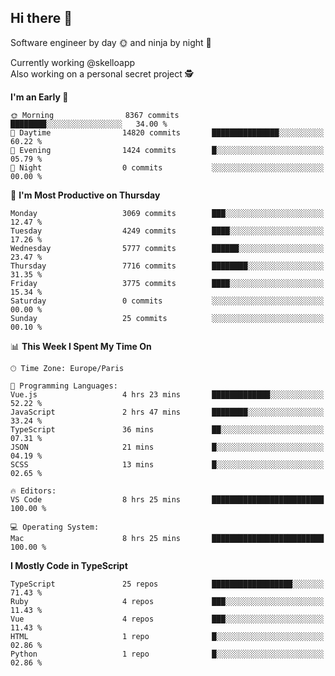 ## Hi there 👋

Software engineer by day 🌞 and ninja by night 🌝

Currently working @skelloapp <br>
Also working on a personal secret project 🕵️

<!--START_SECTION:waka-->
**I'm an Early 🐤** 

```text
🌞 Morning                8367 commits        ████████░░░░░░░░░░░░░░░░░   34.00 % 
🌆 Daytime                14820 commits       ███████████████░░░░░░░░░░   60.22 % 
🌃 Evening                1424 commits        █░░░░░░░░░░░░░░░░░░░░░░░░   05.79 % 
🌙 Night                  0 commits           ░░░░░░░░░░░░░░░░░░░░░░░░░   00.00 % 
```
📅 **I'm Most Productive on Thursday** 

```text
Monday                   3069 commits        ███░░░░░░░░░░░░░░░░░░░░░░   12.47 % 
Tuesday                  4249 commits        ████░░░░░░░░░░░░░░░░░░░░░   17.26 % 
Wednesday                5777 commits        ██████░░░░░░░░░░░░░░░░░░░   23.47 % 
Thursday                 7716 commits        ████████░░░░░░░░░░░░░░░░░   31.35 % 
Friday                   3775 commits        ████░░░░░░░░░░░░░░░░░░░░░   15.34 % 
Saturday                 0 commits           ░░░░░░░░░░░░░░░░░░░░░░░░░   00.00 % 
Sunday                   25 commits          ░░░░░░░░░░░░░░░░░░░░░░░░░   00.10 % 
```


📊 **This Week I Spent My Time On** 

```text
🕑︎ Time Zone: Europe/Paris

💬 Programming Languages: 
Vue.js                   4 hrs 23 mins       █████████████░░░░░░░░░░░░   52.22 % 
JavaScript               2 hrs 47 mins       ████████░░░░░░░░░░░░░░░░░   33.24 % 
TypeScript               36 mins             ██░░░░░░░░░░░░░░░░░░░░░░░   07.31 % 
JSON                     21 mins             █░░░░░░░░░░░░░░░░░░░░░░░░   04.19 % 
SCSS                     13 mins             █░░░░░░░░░░░░░░░░░░░░░░░░   02.65 % 

🔥 Editors: 
VS Code                  8 hrs 25 mins       █████████████████████████   100.00 % 

💻 Operating System: 
Mac                      8 hrs 25 mins       █████████████████████████   100.00 % 
```

**I Mostly Code in TypeScript** 

```text
TypeScript               25 repos            ██████████████████░░░░░░░   71.43 % 
Ruby                     4 repos             ███░░░░░░░░░░░░░░░░░░░░░░   11.43 % 
Vue                      4 repos             ███░░░░░░░░░░░░░░░░░░░░░░   11.43 % 
HTML                     1 repo              █░░░░░░░░░░░░░░░░░░░░░░░░   02.86 % 
Python                   1 repo              █░░░░░░░░░░░░░░░░░░░░░░░░   02.86 % 
```




<!--END_SECTION:waka-->

<!--
**antoinelncl/antoinelncl** is a ✨ _special_ ✨ repository because its `README.md` (this file) appears on your GitHub profile.

Here are some ideas to get you started:

- 🔭 I’m currently working on ...
- 🌱 I’m currently learning ...
- 👯 I’m looking to collaborate on ...
- 🤔 I’m looking for help with ...
- 💬 Ask me about ...
- 📫 How to reach me: ...
- 😄 Pronouns: ...
- ⚡ Fun fact: ...
-->
